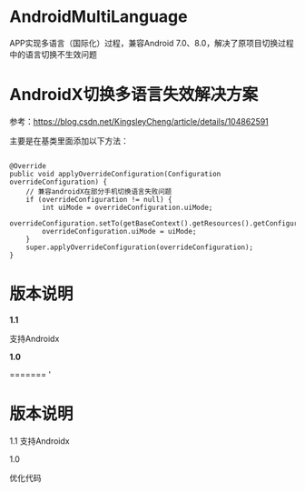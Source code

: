 # AndroidMultiLanguage
APP实现多语言（国际化）过程，兼容Android 7.0、8.0，解决了原项目切换过程中的语言切换不生效问题

# AndroidX切换多语言失效解决方案

参考：https://blog.csdn.net/KingsleyCheng/article/details/104862591

主要是在基类里面添加以下方法：


```

@Override
public void applyOverrideConfiguration(Configuration overrideConfiguration) {
    // 兼容androidX在部分手机切换语言失败问题
    if (overrideConfiguration != null) {
        int uiMode = overrideConfiguration.uiMode;
        overrideConfiguration.setTo(getBaseContext().getResources().getConfiguration());
        overrideConfiguration.uiMode = uiMode;
    }
    super.applyOverrideConfiguration(overrideConfiguration);
}

```

# 版本说明

**1.1**

支持Androidx

**1.0**

=======
'

# 版本说明

1.1
支持Androidx

1.0

优化代码
